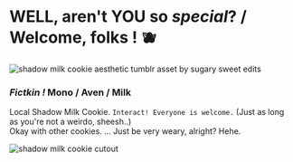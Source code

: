 # WELL, aren't YOU so *special*? / Welcome, folks ! 🫐

![shadow milk cookie aesthetic tumblr asset by sugary sweet edits](https://64.media.tumblr.com/fdf432d212276c520b2f30c6bbcd105d/6d657ac106c6061d-00/s500x750/a6a0a4bd82132518525797339434474b5fce83ca.gifv)

### *Fictkin !* Mono / Aven / Milk 

Local Shadow Milk Cookie. `Interact! Everyone is welcome.` (Just as long as you're not a weirdo, sheesh..)<br/>
Okay with other cookies. ... Just be very weary, alright? Hehe.<br/>


![shadow milk cookie cutout](https://static.wikia.nocookie.net/cookierunkingdom/images/8/89/Theater_of_lies_cutscene_asset_shadow_milk_puppet.png)
